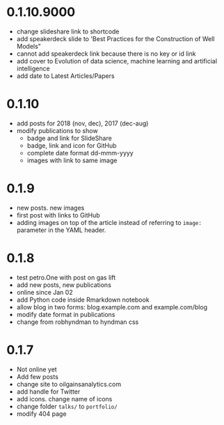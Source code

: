 # 0.1.10.9000
* change slideshare link to shortcode
* add speakerdeck slide to 'Best Practices for the Construction of Well Models"
* cannot add speakerdeck link because there is no key or id link
* add cover to Evolution of data science, machine learning and artificial intelligence
* add date to Latest Articles/Papers

# 0.1.10
* add posts for 2018 (nov, dec), 2017 (dec-aug)
* modify publications to show 
    * badge and link for SlideShare
    * badge, link and icon for GitHub
    * complete date format dd-mmm-yyyy
    * images with link to same image


# 0.1.9
* new posts. new images
* first post with links to GitHub
* adding images on top of the article instead of referring to `image:` parameter in the YAML header.


# 0.1.8
* test petro.One with post on gas lift
* add new posts, new publications
* online since Jan 02
* add Python code inside Rmarkdown notebook
* allow blog in two forms: blog.example.com and example.com/blog
* modify date format in publications
* change from robhyndman to hyndman css


# 0.1.7
* Not online yet
* Add few posts
* change site to oilgainsanalytics.com
* add handle for Twitter
* add icons. change name of icons
* change folder `talks/` to `portfolio/`
* modify 404 page